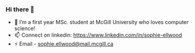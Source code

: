 ### Hi there 👋

- 🌱 I’m a first year MSc. student at McGill University who loves computer science!
- 📫 Connect on linkedin: https://www.linkedin.com/in/sophie-ellwood
- ⚡ Email - sophie.ellwood@mail.mcgill.ca


<!--
**sophellwood/sophellwood** is a ✨ _special_ ✨ repository because its `README.md` (this file) appears on your GitHub profile.

Here are some ideas to get you started:

- 🔭 I’m currently working on ...
- 🌱 I’m currently learning ...
- 👯 I’m looking to collaborate on ...
- 🤔 I’m looking for help with ...
- 💬 Ask me about ...
- 📫 How to reach me: ...
- 😄 Pronouns: ...
- ⚡ Fun fact: ...
-->
